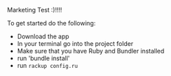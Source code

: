 Marketing Test :)!!!!

To get started do the following:

- Download the app
- In your terminal go into the project folder
- Make sure that you have Ruby and Bundler installed
- run 'bundle install'
- run `rackup config.ru`
